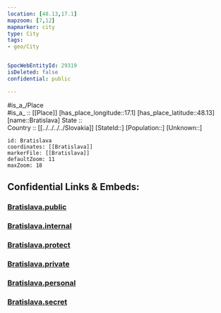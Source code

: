 ```yaml
---
location: [48.13,17.1] 
mapzoom: [7,12] 
mapmarker: city 
type: City
tags:
- geo/City


SpocWebEntityId: 29319
isDeleted: false
confidential: public

---
```

#is_a_/Place  
#is_a_ :: [[Place]] 
[has_place_longitude::17.1] 
[has_place_latitude::48.13] 
[name::Bratislava] 
State ::  
Country :: [[../../../../Slovakia]] 
[StateId::] 
[Population::] 
[Unknown::] 


```leaflet
id: Bratislava
coordinates: [[Bratislava]] 
markerFile: [[Bratislava]] 
defaultZoom: 11 
maxZoom: 18
```


## Confidential Links & Embeds: 

### [Bratislava.public](/_public/\Earth\Continent\Europe\Europe~Central\Slovakia\Regions~Slovakia\Bratislavský\CityBratislava.public.md) 

### [Bratislava.internal](/_internal/\Earth\Continent\Europe\Europe~Central\Slovakia\Regions~Slovakia\Bratislavský\CityBratislava.internal.md) 

### [Bratislava.protect](/_protect/\Earth\Continent\Europe\Europe~Central\Slovakia\Regions~Slovakia\Bratislavský\CityBratislava.protect.md) 

### [Bratislava.private](/_private/\Earth\Continent\Europe\Europe~Central\Slovakia\Regions~Slovakia\Bratislavský\CityBratislava.private.md) 

### [Bratislava.personal](/_personal/\Earth\Continent\Europe\Europe~Central\Slovakia\Regions~Slovakia\Bratislavský\CityBratislava.personal.md) 

### [Bratislava.secret](/_secret/\Earth\Continent\Europe\Europe~Central\Slovakia\Regions~Slovakia\Bratislavský\CityBratislava.secret.md)

